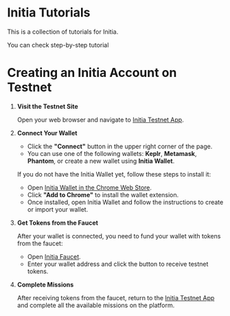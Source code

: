 # Initia Tutorials

This is a collection of tutorials for Initia.

You can check step-by-step tutorial

# Creating an Initia Account on Testnet

1. **Visit the Testnet Site**

    Open your web browser and navigate to [Initia Testnet App](https://app.testnet.initia.xyz/xp).

2. **Connect Your Wallet**

    - Click the **"Connect"** button in the upper right corner of the page.
    - You can use one of the following wallets: **Keplr**, **Metamask**, **Phantom**, or create a new wallet using **Initia Wallet**.

    If you do not have the Initia Wallet yet, follow these steps to install it:
    - Open [Initia Wallet in the Chrome Web Store](https://chromewebstore.google.com/detail/initia-wallet/ffbceckpkpbcmgiaehlloocglmijnpmp?hl=id).
    - Click **"Add to Chrome"** to install the wallet extension.
    - Once installed, open Initia Wallet and follow the instructions to create or import your wallet.

3. **Get Tokens from the Faucet**

    After your wallet is connected, you need to fund your wallet with tokens from the faucet:
    - Open [Initia Faucet](https://faucet.testnet.initia.xyz/?address=).
    - Enter your wallet address and click the button to receive testnet tokens.

4. **Complete Missions**

    After receiving tokens from the faucet, return to the [Initia Testnet App](https://app.testnet.initia.xyz/xp) and complete all the available missions on the platform.

